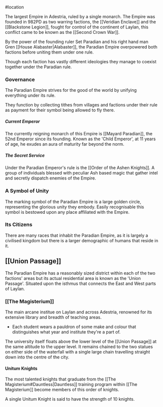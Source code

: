 #location 

The largest Empire in Adestria, ruled by a single monarch. The Empire was founded in 982PD as two warring factions, the [[Veridian Enclave]] and the [[Blackstone Legion]], fought for control of the continent of Laylan, this conflict came to be known as the [[Second Crown War]].

By the power of the founding ruler Set Paradian and his right hand man Gren [[House Alabaster|Alabaster]], the Paradian Empire overpowered both factions before uniting them under one rule.

Though each faction has vastly different ideologies they manage to coexist together under the Paradian rule.

### Governance
The Paradian Empire strives for the good of the world by unifying everything under its rule.

They function by collecting tithes from villages and factions under their rule as payment for their symbol being allowed to fly there.

##### Current Emperor
The currently reigning monarch of this Empire is [[Mayard Paradian]], the 52nd Emperor since its founding. Known as the 'Child Emperor', at 11 years of age, he exudes an aura of maturity far beyond the norm.

##### The Secret Service
Under the Paradian Emperor's rule is the [[Order of the Ashen Knights]]. A group of individuals blessed with peculiar Ash based magic that gather intel and secretly dispatch enemies of the Empire.

### A Symbol of Unity
The marking symbol of the Paradian Empire is a large golden circle, representing the glorious unity they embody. Easily recognisable this symbol is bestowed upon any place affiliated with the Empire.

### Its Citizens
There are many races that inhabit the Paradian Empire, as it is largely a civilised kingdom but there is a larger demographic of humans that reside in it.

## [[Union Passage]]
The Paradian Empire has a reasonably sized district within each of the two factions' areas but its actual residential area is known as the 'Union Passage'. Situated upon the isthmus that connects the East and West parts of Laylan.

### [[The Magisterium]]
The main arcane institue on Laylan and across Adestria, renowned for its extensive library and breadth of teaching areas.
- Each student wears a pauldron of some make and colour that distinguishes what year and institute they're a part of. 

The university itself floats above the lower level of the [[Union Passage]] at the same altitude to the upper level. It remains chained to the two statues on either side of the waterfall with a single large chain travelling straight down into the centre of the city.

#### Unitum Knights
The most talented knights that graduate from the [[The Magisterium#Dauntless|Dauntless]] training program within [[The Magisterium]] become members of this order of knights.

A single Unitum Knight is said to have the strength of 10 knights.

